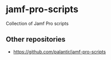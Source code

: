 # jamf-pro-scripts
Collection of Jamf Pro scripts

## Other repositories
- https://github.com/palantir/jamf-pro-scripts
